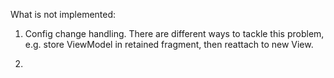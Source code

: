 What is not implemented:

1. Config change handling. 
There are different ways to tackle this problem, e.g. store ViewModel in retained fragment, then reattach to new View.

2.  